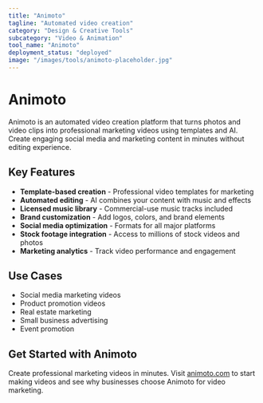 ```yaml
---
title: "Animoto"
tagline: "Automated video creation"
category: "Design & Creative Tools"
subcategory: "Video & Animation"
tool_name: "Animoto"
deployment_status: "deployed"
image: "/images/tools/animoto-placeholder.jpg"
---
```


# Animoto

Animoto is an automated video creation platform that turns photos and video clips into professional marketing videos using templates and AI. Create engaging social media and marketing content in minutes without editing experience.

## Key Features

- **Template-based creation** - Professional video templates for marketing
- **Automated editing** - AI combines your content with music and effects
- **Licensed music library** - Commercial-use music tracks included
- **Brand customization** - Add logos, colors, and brand elements
- **Social media optimization** - Formats for all major platforms
- **Stock footage integration** - Access to millions of stock videos and photos
- **Marketing analytics** - Track video performance and engagement

## Use Cases

- Social media marketing videos
- Product promotion videos
- Real estate marketing
- Small business advertising
- Event promotion

## Get Started with Animoto

Create professional marketing videos in minutes. Visit [animoto.com](https://animoto.com) to start making videos and see why businesses choose Animoto for video marketing.
